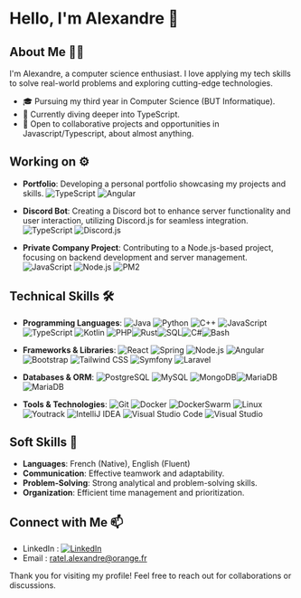 # Hello, I'm Alexandre 👋

## About Me 🙋‍♂️

I'm Alexandre, a computer science enthusiast. I love applying my tech skills to solve real-world problems and exploring
cutting-edge technologies.

- 🎓 Pursuing my third year in Computer Science (BUT Informatique).
- 🌱 Currently diving deeper into TypeScript.
- 👯 Open to collaborative projects and opportunities in Javascript/Typescript, about almost anything.

## Working on ⚙️

- **Portfolio**: Developing a personal portfolio showcasing my projects and skills.
  ![TypeScript](https://img.shields.io/badge/-TypeScript-2B2A4C?style=flat&logo=typescript)
  ![Angular](https://img.shields.io/badge/-Angular-4FC08D?style=flat&logo=angular)

- **Discord Bot**: Creating a Discord bot to enhance server functionality and user interaction, utilizing Discord.js for seamless integration.
  ![TypeScript](https://img.shields.io/badge/-TypeScript-2B2A4C?style=flat&logo=typescript)
  ![Discord.js](https://img.shields.io/badge/-Discord.js-5865F2?style=flat&logo=discord)

- **Private Company Project**: Contributing to a Node.js-based project, focusing on backend development and server management.
  ![JavaScript](https://img.shields.io/badge/-JavaScript-F7DF1E?style=flat&logo=javascript)
  ![Node.js](https://img.shields.io/badge/-Node.js-339933?style=flat&logo=node.js)
  ![PM2](https://img.shields.io/badge/-PM2-2B037A?style=flat&logo=pm2)
 



## Technical Skills 🛠️

- **Programming Languages**:
  ![Java](https://img.shields.io/badge/-Java-red?style=flat&logo=java)
  ![Python](https://img.shields.io/badge/-Python-blue?style=flat&logo=python)
  ![C++](https://img.shields.io/badge/-C++-00599C?style=flat&logo=cplusplus)
  ![JavaScript](https://img.shields.io/badge/-JavaScript-yellow?style=flat&logo=javascript)
  ![TypeScript](https://img.shields.io/badge/-TypeScript-2B2A4C?style=flat&logo=typescript)
  ![Kotlin](https://img.shields.io/badge/-Kotlin-purple?style=flat&logo=kotlin)
  ![PHP](https://img.shields.io/badge/-PHP-777BB4?style=flat&logo=php)![Rust](https://img.shields.io/badge/Rust-000000?style=flat&logo=rust&logoColor=white)![SQL](https://img.shields.io/badge/SQL-4479A1?style=flat&logo=postgresql&logoColor=white)![C#](https://img.shields.io/badge/C%23-239120?style=flat&logo=c-sharp&logoColor=white)![Bash](https://img.shields.io/badge/Bash-4EAA25?style=flat&logo=gnu-bash&logoColor=white)


- **Frameworks & Libraries**:
  ![React](https://img.shields.io/badge/-React-black?style=flat&logo=react)
  ![Spring](https://img.shields.io/badge/-Spring-green?style=flat&logo=spring)
  ![Node.js](https://img.shields.io/badge/-Node.js-green?style=flat&logo=node.js)
  ![Angular](https://img.shields.io/badge/-Angular-4FC08D?style=flat&logo=angular)![Bootstrap](https://img.shields.io/badge/Bootstrap-7952B3?style=flat&logo=bootstrap&logoColor=white)
  ![Tailwind CSS](https://img.shields.io/badge/Tailwind_CSS-38B2AC?style=flat&logo=tailwind-css&logoColor=white)
  ![Symfony](https://img.shields.io/badge/Symfony-000000?style=flat&logo=symfony&logoColor=white)
  ![Laravel](https://img.shields.io/badge/Laravel-FF2D20?style=flat&logo=laravel&logoColor=white)

  
- **Databases & ORM**:
  ![PostgreSQL](https://img.shields.io/badge/-PostgreSQL-blue?style=flat&logo=postgresql)
  ![MySQL](https://img.shields.io/badge/-MySQL-white?style=flat&logo=mysql)
  ![MongoDB](https://img.shields.io/badge/-MongoDB-green?style=flat&logo=mongodb)![MariaDB](https://img.shields.io/badge/MariaDB-003545?style=flat&logo=mariadb&logoColor=white)
  ![MariaDB](https://img.shields.io/badge/MariaDB-003545?style=flat&logo=mariadb&logoColor=white)

- **Tools & Technologies**:
  ![Git](https://img.shields.io/badge/-Git-Green?style=flat&logo=git)
  ![Docker](https://img.shields.io/badge/-Docker-blue?style=flat&logo=docker)
  ![DockerSwarm](https://img.shields.io/badge/Docker_Swarm-2496ED?style=flat&logo=docker&logoColor=white)
  ![Linux](https://img.shields.io/badge/-Linux-B31312?style=flat&logo=linux)
  ![Youtrack](https://img.shields.io/badge/Youtrack-000000?style=flat&logo=youtrack&logoColor=white) 
  ![IntelliJ IDEA](https://img.shields.io/badge/IntelliJ_IDEA-000000?style=flat&logo=intellij-idea&logoColor=white)
  ![Visual Studio Code](https://img.shields.io/badge/Visual_Studio_Code-007ACC?style=flat&logo=visual-studio-code&logoColor=white)
  ![Visual Studio](https://img.shields.io/badge/Visual_Studio-5C2D91?style=flat&logo=visual-studio&logoColor=white)

## Soft Skills 🤹

- **Languages**: French (Native), English (Fluent)
- **Communication**: Effective teamwork and adaptability.
- **Problem-Solving**: Strong analytical and problem-solving skills.
- **Organization**: Efficient time management and prioritization.

## Connect with Me 📫

- LinkedIn : [![LinkedIn](https://img.shields.io/badge/-LinkedIn-blue?style=flat&logo=linkedin)]([https://www.linkedin.com/in/alexandre-ratel-9b7978226/])
- Email : ratel.alexandre@orange.fr


Thank you for visiting my profile! Feel free to reach out for collaborations or discussions.
